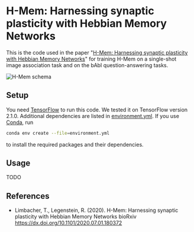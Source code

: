 # H-Mem: Harnessing synaptic plasticity with Hebbian Memory Networks
This is the code used in the paper "[H-Mem: Harnessing synaptic plasticity with Hebbian Memory
Networks](https://www.biorxiv.org/content/10.1101/2020.07.01.180372v1)" for training H-Mem on a single-shot
image association task and on the bAbI question-answering tasks.

![H-Mem schema](https://i.imgur.com/fK3UWaP.png)

## Setup
You need [TensorFlow](https://www.tensorflow.org/) to run this code. We tested it on TensorFlow version 2.1.0.
Additional dependencies are listed in [environment.yml](environment.yml). If you use
[Conda](https://docs.conda.io/en/latest/), run

```bash
conda env create --file=environment.yml
```

to install the required packages and their dependencies.

## Usage
TODO

## References
* Limbacher, T., Legenstein, R. (2020). H-Mem: Harnessing synaptic plasticity with Hebbian Memory Networks bioRxiv https://dx.doi.org/10.1101/2020.07.01.180372
